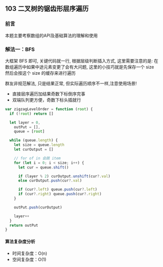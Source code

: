 ## 103 二叉树的锯齿形层序遍历

### 前言
本题主要考察数组的API及基础算法的理解和使用


### 解法一：BFS
大框架 BFS 即可, 关键代码就一行, 根据层级判断插入方式, 这里需要注意的是: 在数组遍历中如果中途元素变更了会有大问题, 这里的小技巧就是先保存一个 size 然后会按这个 size 的缓存来进行遍历

群友非规范解法, 只是结果正常, 但实际遍历顺序不一样,注意使用场景!

- 直接层序遍历加结果奇数下标倒序完事
- 双端队列更方便，奇数下标头插就行

```js
var zigzagLevelOrder = function (root) {
  if (!root) return []

  let layer = 0,
    outPut = [],
    queue = [root]

  while (queue.length) {
    let size = queue.length
    let curOutput = []

    // for of in 会跳 item
    for (let i = 0; i < size; i++) {
      let cur = queue.shift()

      if (layer % 2) curOutput.unshift(cur?.val)
      else curOutput.push(cur?.val)

      if (cur?.left) queue.push(cur?.left)
      if (cur?.right) queue.push(cur?.right)
    }

    outPut.push(curOutput)

    layer++
  }
  return outPut
}
```

#### 算法复杂度分析
- 时间复杂度：O(n)
- 空间复杂度：O(1) 
&nbsp;
    